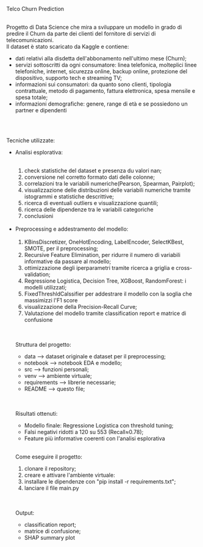 Telco Churn Prediction</br></br>

Progetto di Data Science che mira a sviluppare un modello in grado di predire il Churn da parte dei clienti del fornitore di servizi di telecomunicazioni. </br>
Il dataset è stato scaricato da Kaggle e contiene: <ul>
<li>dati relativi alla disdetta dell'abbonamento nell'ultimo mese (Churn);</li>
<li>servizi sottoscritti da ogni consumatore: linea telefonica, molteplici linee telefoniche, internet, sicurezza online, backup online, protezione del dispositivo, supporto tech e streaming TV;</li>
<li>informazioni sui consumatori: da quanto sono clienti, tipologia contrattuale, metodo di pagamento, fattura elettronica, spesa mensile e spesa totale;</li>
<li>informazioni demografiche: genere, range di età e se possiedono un partner e dipendenti</li></ul></br></br>

Tecniche utilizzate:</br><ul>

<li>Analisi esplorativa: </li><ol></br>
<li>check statistiche del dataset e presenza du valori nan;</li>
<li>conversione nel corretto formato dati delle colonne;</li>
<li>correlazioni tra le variabili numeriche(Pearson, Spearman, Pairplot);</li>
<li>visualizzazione delle distribuzioni delle variabili numeriche tramite istogrammi e statistiche descrittive;</li>
<li>ricerca di eventuali outliers e visualizzazione quantili;</li>
<li>ricerca delle dipendenze tra le variabili categoriche</li> 
<li>conclusioni</li></ol></br>



<li>Preprocessing e addestramento del modello:<ol></br>
<li>KBinsDiscretizer, OneHotEncoding, LabelEncoder, SelectKBest, SMOTE, per il preprocessing;</li>
<li>Recursive Feature Elimination, per ridurre il numero di variabili informative da passare al modello;</li>
<li>ottimizzazione degli iperparametri tramite ricerca a griglia e cross-validation;</li>
<li>Regressione Logistica, Decision Tree, XGBoost, RandomForest: i modelli utilizzati;</li>
<li>FixedThreshldCalssifier per addestrare il modello con la soglia che massimizzi l'F1 score</li>
<li>visualizzazione della Precision-Recall Curve;</li>
<li>Valutazione del modello tramite classification report e matrice di confusione</li></ol></br></br>

Struttura del progetto: <ul>
<li>data --> dataset originale e dataset per il preprocessing;</li>
<li>notebook --> notebook EDA e modello; </li>
<li>src --> funzioni personali;</li>
<li>venv --> ambiente virtuale; </li>
<li>requirements --> librerie necessarie;</li>
<li>README --> questo file;</li></ul></br></br>


Risultati ottenuti:<ul>
<li>Modello finale: Regressione Logistica con threshold tuning;
<li>Falsi negativi ridotti a 120 su 553 (Recall≈0.78);</li>
<li>Feature più informative coerenti con l'analisi esplorativa</li></ul></br>

Come eseguire il progetto: <ol>
<li>clonare il repository;</li>
<li>creare e attivare l'ambiente virtuale:</li>
<li>installare le dipendenze con "pip install -r requirements.txt";</li>
<li>lanciare il file main.py</li></ol></br></br>

Output: <ul>
<li>classification report;</li>
<li>matrice di confusione;</li>
<li>SHAP summary plot</li></ul></br></br>
